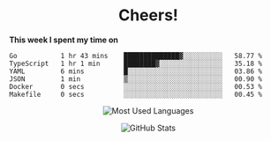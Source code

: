 <h1 align="center">Cheers!</h1>

**This week I spent my time on**
<!--START_SECTION:waka-->

```text
Go           1 hr 43 mins    ██████████████▓░░░░░░░░░░   58.77 %
TypeScript   1 hr 1 min      ████████▓░░░░░░░░░░░░░░░░   35.18 %
YAML         6 mins          █░░░░░░░░░░░░░░░░░░░░░░░░   03.86 %
JSON         1 min           ▒░░░░░░░░░░░░░░░░░░░░░░░░   00.90 %
Docker       0 secs          ░░░░░░░░░░░░░░░░░░░░░░░░░   00.53 %
Makefile     0 secs          ░░░░░░░░░░░░░░░░░░░░░░░░░   00.45 %
```

<!--END_SECTION:waka-->

<p align="center"><img src="https://github-readme-stats.vercel.app/api/top-langs/?username=thnkrn&layout=compact&hide=html&theme=tokyonight" alt="Most Used Languages" /></p>

<p align="center"><img src="https://github-readme-stats.vercel.app/api?username=thnkrn&show_icons=true&count_private=true&theme=tokyonight" alt="GitHub Stats" /></p>

<!-- <p align="center"><a href="https://wakatime.com"><img src="https://wakatime.com/share/@thnkrn/40092326-d1bd-471b-89da-9a7c63939402.png" /></p>
 -->
